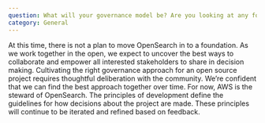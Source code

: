 ```yaml
---
question: What will your governance model be? Are you looking at any foundations?
category: General
---
```


At this time, there is not a plan to move OpenSearch in to a foundation. As we work together in the open, we expect to uncover the best ways to collaborate and empower all interested stakeholders to share in decision making. Cultivating the right governance approach for an open source project requires thoughtful deliberation with the community. We’re confident that we can find the best approach together over time. For now, AWS is the steward of OpenSearch. The principles of development define the guidelines for how decisions about the project are made. These principles will continue to be iterated and refined based on feedback. 